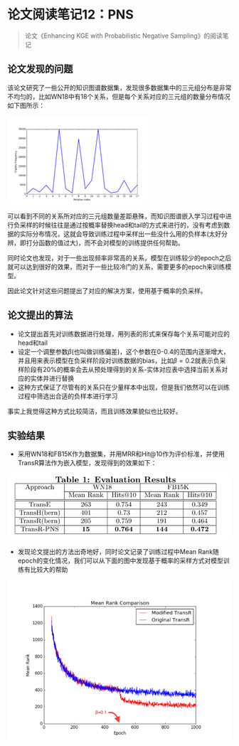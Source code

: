 # 论文阅读笔记12：PNS

> 论文《Enhancing KGE with Probabilistic Negative Sampling》的阅读笔记

## 论文发现的问题

该论文研究了一些公开的知识图谱数据集，发现很多数据集中的三元组分布是非常不均匀的，比如WN18中有18个关系，但是每个关系对应的三元组的数量分布情况如下图所示：

<img src="static/image-20210811233204515.png" alt="image-20210811233204515" style="zoom:50%;" />

可以看到不同的关系所对应的三元组数量差距悬殊，而知识图谱嵌入学习过程中进行负采样的时候往往是通过按概率替换head和tail的方式来进行的，没有考虑到数据的实际分布情况，这就会导致训练过程中采样出一些没什么用的负样本(太好分辨，即打分函数的值过大)，而不会对模型的训练提供任何帮助。

同时论文也发现，对于一些出现频率非常高的关系，模型在训练较少的epoch之后就可以达到很好的效果，而对于一些比较冷门的关系，需要更多的epoch来训练模型。

因此论文针对这些问题提出了对应的解决方案，使用基于概率的负采样。

## 论文提出的算法

- 论文提出首先对训练数据进行处理，用列表的形式来保存每个关系可能对应的head和tail
- 设定一个调整参数$\beta$(也叫做训练偏差)，这个参数在0-0.4的范围内逐渐增大，并且用来表示模型在负采样阶段对训练数据的bias，比如$\beta=0.2$就表示负采样阶段有20%的概率会去从预处理得到的关系-实体对应表中选择当前关系对应的实体并进行替换
- 这种方式保证了尽管有的关系只在少量样本中出现，但是我们依然可以在训练过程中筛选出合适的负样本进行学习

事实上我觉得这种方式比较简洁，而且训练效果貌似也比较好。

## 实验结果

- 采用WN18和FB15K作为数据集，并用MRR和Hit@10作为评价标准，并使用TransR算法作为嵌入模型，发现得到的效果如下：

![image-20210811235620562](static/image-20210811235620562.png)

- 发现论文提出的方法出奇地好，同时论文记录了训练过程中Mean Rank随epoch的变化情况，我们可以从下面的图中发现基于概率的采样方式对模型训练有比较大的帮助

![image-20210811235838325](static/image-20210811235838325.png)